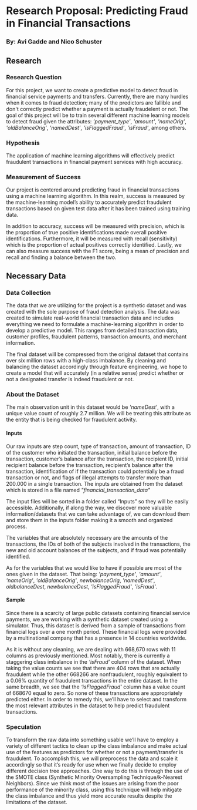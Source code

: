 # Research Proposal: Predicting Fraud in Financial Transactions
### By: Avi Gadde and Nico Schuster

## Research

### Research Question

For this project, we want to create a predictive model to detect fraud in financial service payments and transfers. Currently, there are many hurdles when it comes to fraud detection; many of the predictors are fallible and don't correctly predict whether a payment is actually fraudelent or not. The goal of this project will be to train several different machine learning models to detect fraud given the attributes: *'payment_type'*, *'amount'*, *'nameOrig'*, *'oldBalanceOrig'*, *'namedDest'*, *'isFlaggedFraud'*, *'isFraud'*, among others. 

### Hypothesis

The application of machine learning algorithms will effectively predict fraudulent transactions in financial payment services with high accuracy.

### Measurement of Success

Our project is centered around predicting fraud in financial transactions using a machine learning algorithm. In this realm, success is measured by the machine-learning model’s ability to accurately predict fraudulent transactions based on given test data after it has been trained using training data.

In addition to accuracy, success will be measured with precision, which is the proportion of true positive identifications made overall positive identifications. Furthermore, it will be measured with recall (sensitivity) which is the proportion of actual positives correctly identified. Lastly, we can also measure success with the F1 score, being a mean of precision and recall and finding a balance between the two.

## Necessary Data

### Data Collection

The data that we are utilizing for the project is a synthetic dataset and was created with the sole purpose of fraud detection analysis. The data was created to simulate real-world financial transaction data and includes everything we need to formulate a machine-learning algorithm in order to develop a predictive model. This ranges from detailed transaction data, customer profiles, fraudulent patterns, transaction amounts, and merchant information.

The final dataset will be compressed from the original dataset that contains over six million rows with a high-class imbalance. By cleaning and balancing the dataset accordingly through feature engineering, we hope to create a model that will accurately (in a relative sense) predict whether or not a designated transfer is indeed fraudulent or not.

### About the Dataset

The main observation unit in this dataset would be *'nameDest'*, with a unique value count of roughly 2.7 million. We will be treating this attribute as the entity that is being checked for fraudulent activity. 

#### Inputs

Our raw inputs are step count, type of transaction, amount of transaction, ID of the customer who initiated the transaction, initial balance before the transaction, customer’s balance after the transaction, the recipient ID, initial recipient balance before the transaction, recipient’s balance after the transaction, identification of if the transaction could potentially be a fraud transaction or not, and flags of illegal attempts to transfer more than 200.000 in a single transaction. The inputs are obtained from the dataset which is stored in a file named *"financial_transaction_data"*

The input files will be sorted in a folder called “Inputs” so they will be easily accessible. Additionally, if along the way, we discover more valuable information/datasets that we can take advantage of, we can download them and store them in the inputs folder making it a smooth and organized process.

The variables that are absolutely necessary are the amounts of the transactions, the IDs of both of the subjects involved in the transactions, the new and old account balances of the subjects, and if fraud was potentially identified.

As for the variables that we would like to have if possible are most of the ones given in the dataset. That being: *'payment_type'*, *'amount'*, *'nameOrig'*, *'oldBalanceOrig'*, *newbalanceOrig*, *'namedDest'*, *oldbalanceDest*, *newbalanceDest*, *'isFlaggedFraud'*, *'isFraud'*.

#### Sample

Since there is a scarcity of large public datasets containing financial service payments, we are working with a synthetic dataset created using a simulator. Thus, this dataset is derived from a sample of transactions from financial logs over a one month period. These financial logs were provided by a multinational company that has a presence in 14 countries worldwide. 

As it is without any cleaning, we are dealing with 668,670 rows with 11 columns as previously mentioned. Most notably, there is currently a staggering class imbalance in the *‘isFraud’* column of the dataset. When taking the value counts we see that there are 404 rows that are actually fraudulent while the other 668266 are nonfraudulent, roughly equivalent to a 0.06% quantity of fraudulent transactions in the entire dataset. In the same breadth, we see that the *‘isFlaggedFraud’* column has a value count of 668670 equal to zero. So none of these transactions are appropriately predicted either. In order to remedy this, we’ll have to select and transform the most relevant attributes in the dataset to help predict fraudulent transactions.

### Speculation

To transform the raw data into something usable we’ll have to employ a variety of different tactics to clean up the class imbalance and make actual use of the features as predictors for whether or not a payment/transfer is fraudulent. To accomplish this, we will preprocess the data and scale it accordingly so that it’s ready for use when we finally decide to employ different decision tree approaches. One way to do this is through the use of the SMOTE class (Synthetic Minority Oversampling Technique/k-Nearest Neighbors). Since we think most of the issues are arising from the poor performance of the minority class, using this technique will help mitigate the class imbalance and thus yield more accurate results despite the limitations of the dataset.
